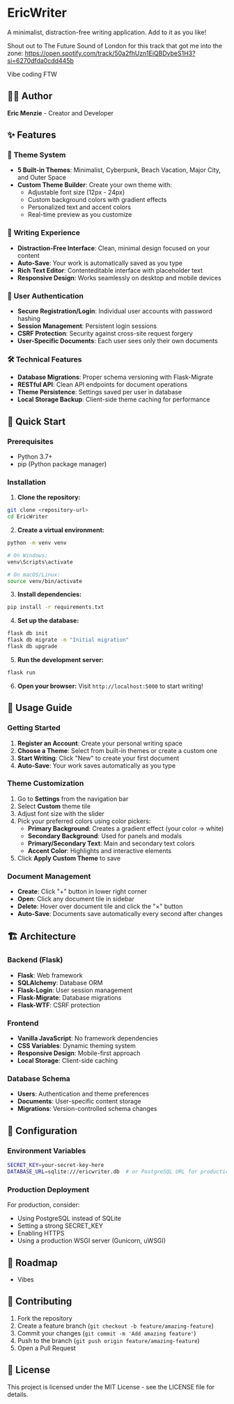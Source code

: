 # EricWriter

A minimalist, distraction-free writing application. 
Add to it as you like!

Shout out to The Future Sound of London for this track that got me into the zone:
https://open.spotify.com/track/50a2fhUzn1EiQBDvbeS1H3?si=6270dfda0cdd445b

Vibe coding FTW

## 👨‍💻 Author

**Eric Menzie** - Creator and Developer

## ✨ Features

### 🎨 **Theme System**
- **5 Built-in Themes**: Minimalist, Cyberpunk, Beach Vacation, Major City, and Outer Space
- **Custom Theme Builder**: Create your own theme with:
  - Adjustable font size (12px - 24px)
  - Custom background colors with gradient effects
  - Personalized text and accent colors
  - Real-time preview as you customize

### 📝 **Writing Experience**
- **Distraction-Free Interface**: Clean, minimal design focused on your content
- **Auto-Save**: Your work is automatically saved as you type
- **Rich Text Editor**: Contenteditable interface with placeholder text
- **Responsive Design**: Works seamlessly on desktop and mobile devices

### 🔐 **User Authentication**
- **Secure Registration/Login**: Individual user accounts with password hashing
- **Session Management**: Persistent login sessions
- **CSRF Protection**: Security against cross-site request forgery
- **User-Specific Documents**: Each user sees only their own documents

### 🛠 **Technical Features**
- **Database Migrations**: Proper schema versioning with Flask-Migrate
- **RESTful API**: Clean API endpoints for document operations
- **Theme Persistence**: Settings saved per user in database
- **Local Storage Backup**: Client-side theme caching for performance

## 🚀 Quick Start

### Prerequisites
- Python 3.7+
- pip (Python package manager)

### Installation

1. **Clone the repository:**
```bash
git clone <repository-url>
cd EricWriter
```

2. **Create a virtual environment:**
```bash
python -m venv venv

# On Windows:
venv\Scripts\activate

# On macOS/Linux:
source venv/bin/activate
```

3. **Install dependencies:**
```bash
pip install -r requirements.txt
```

4. **Set up the database:**
```bash
flask db init
flask db migrate -m "Initial migration"
flask db upgrade
```

5. **Run the development server:**
```bash
flask run
```

6. **Open your browser:**
Visit `http://localhost:5000` to start writing!

## 📖 Usage Guide

### Getting Started
1. **Register an Account**: Create your personal writing space
2. **Choose a Theme**: Select from built-in themes or create a custom one
3. **Start Writing**: Click "New" to create your first document
4. **Auto-Save**: Your work saves automatically as you type

### Theme Customization
1. Go to **Settings** from the navigation bar
2. Select **Custom** theme tile
3. Adjust font size with the slider
4. Pick your preferred colors using color pickers:
   - **Primary Background**: Creates a gradient effect (your color → white)
   - **Secondary Background**: Used for panels and modals
   - **Primary/Secondary Text**: Main and secondary text colors
   - **Accent Color**: Highlights and interactive elements
5. Click **Apply Custom Theme** to save

### Document Management
- **Create**: Click "+" button in lower right corner
- **Open**: Click any document tile in sidebar
- **Delete**: Hover over document tile and click the "×" button
- **Auto-Save**: Documents save automatically every second after changes

## 🏗 Architecture

### Backend (Flask)
- **Flask**: Web framework
- **SQLAlchemy**: Database ORM
- **Flask-Login**: User session management
- **Flask-Migrate**: Database migrations
- **Flask-WTF**: CSRF protection

### Frontend
- **Vanilla JavaScript**: No framework dependencies
- **CSS Variables**: Dynamic theming system
- **Responsive Design**: Mobile-first approach
- **Local Storage**: Client-side caching

### Database Schema
- **Users**: Authentication and theme preferences
- **Documents**: User-specific content storage
- **Migrations**: Version-controlled schema changes

## 🔧 Configuration

### Environment Variables
```bash
SECRET_KEY=your-secret-key-here
DATABASE_URL=sqlite:///ericwriter.db  # or PostgreSQL URL for production
```

### Production Deployment
For production, consider:
- Using PostgreSQL instead of SQLite
- Setting a strong SECRET_KEY
- Enabling HTTPS
- Using a production WSGI server (Gunicorn, uWSGI)

## 🎯 Roadmap

- Vibes

## 🤝 Contributing

1. Fork the repository
2. Create a feature branch (`git checkout -b feature/amazing-feature`)
3. Commit your changes (`git commit -m 'Add amazing feature'`)
4. Push to the branch (`git push origin feature/amazing-feature`)
5. Open a Pull Request

## 📄 License

This project is licensed under the MIT License - see the LICENSE file for details.
